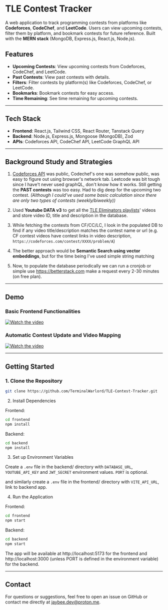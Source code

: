 # **TLE Contest Tracker**

A web application to track programming contests from platforms like **Codeforces**, **CodeChef**, and **LeetCode**. Users can view upcoming contests, filter them by platform, and bookmark contests for future reference. Built with the **MERN stack** (MongoDB, Express.js, React.js, Node.js).

## **Features**

- **Upcoming Contests**: View upcoming contests from Codeforces, CodeChef, and LeetCode.
- **Past Contests**: View past contests with details.
- **Filters**: Filter contests by platform(s) like Codeforces, CodeChef, or LeetCode.
- **Bookmarks**: Bookmark contests for easy access.
- **Time Remaining**: See time remaining for upcoming contests.
  
---

## **Tech Stack**

- **Frontend**: React.js, Tailwind CSS, React Router, Tanstack Query
- **Backend**: Node.js, Express.js, Mongoose (MongoDB), Zod
- **APIs**: Codeforces API, CodeChef API, LeetCode GraphQL API


---

## **Background Study and Strategies**
1. [Codeforces API](https://codeforces.com/apiHelp/methods#contest.list) was public, Codechef's one was somehow public, was easy to figure out using browser's network tab. Leetcode was bit tough since I have't never used graphQL, don't know how it works. Still getting the **PAST contests** was too easy. Had to dig deep for the upcoming two contest. _(Although I could've used some basic calculation since there are only two types of contests (weekly/biweekly))_

2. Used **Youtube DATA v3** to get all the [TLE Eliminators playlists](https://www.youtube.com/@TLE_Eliminators/playlists)' videos and store video ID, title and description in the database.

3. While fetching the contests from CF/CC/LC, I look in the populated DB to find if any video title/description matches the contest name or url (e.g. CF contest videos have contest links in video description, `https://codeforces.com/contest/XXXX/problem/A`)

4. The better approach would be **Semantic Search using vector embeddings**, but for the time being I've used simple string matching

5. Now, to populate the database periodically we can run a cronjob or simple use https://betterstack.com make a request every 2-30 minutes (on free plan).
---

## Demo

### Basic Frontend Functionalities
[![Watch the video](https://img.youtube.com/vi/PjjFXlFiu6U/0.jpg)](https://youtu.be/PjjFXlFiu6U?si=dV5ECfdMYYE0K_ej)

### Automatic Contest Update and Video Mapping
[![Watch the video](https://img.youtube.com/vi/TTwHTDIk2mo/0.jpg)](https://youtu.be/TTwHTDIk2mo?si=dV5ECfdMYYE0K_ej)

---

## **Getting Started**

### 1. Clone the Repository

```bash
git clone https://github.com/TerminalWarlord/TLE-Contest-Tracker.git
```

2. Install Dependencies

Frontend:
```bash
cd frontend
npm install
```
Backend:
```bash
cd backend
npm install
```
3. Set up Environment Variables

Create a `.env` file in the backend/ directory with `DATABASE_URL`, `YOUTUBE_API_KEY` and `JWT_SECRET` environment values. `PORT` is optional.

and similarly create a `.env` file in the frontend/ directory with `VITE_API_URL`, link to backend app.


4. Run the Application

Frontend:
```bash
cd frontend
npm start
```
Backend:
```bash
cd backend
npm start
```

The app will be available at http://localhost:5173 for the frontend and http://localhost:3000 (unless PORT is defined in the environment variable) for the backend.


---


## Contact

For questions or suggestions, feel free to open an issue on GitHub or contact me directly at jaybee.dev@proton.me.
